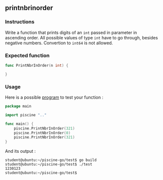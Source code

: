 ## printnbrinorder

### Instructions

Write a function that prints digits of an `int` passed in parameter in ascending order.
All possible values of type `int` have to go through, besides negative numbers.
Convertion to `int64` is not allowed.

### Expected function

```go
func PrintNbrInOrder(n int) {

}
```

### Usage

Here is a possible [program](TODO-LINK) to test your function :

```go
package main

import piscine ".."

func main() {
	piscine.PrintNbrInOrder(321)
	piscine.PrintNbrInOrder(0)
	piscine.PrintNbrInOrder(321)
}
```

And its output :

```console
student@ubuntu:~/piscine-go/test$ go build
student@ubuntu:~/piscine-go/test$ ./test
1230123
student@ubuntu:~/piscine-go/test$
```
